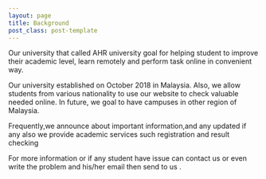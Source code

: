 ```yaml
---
layout: page
title: Background
post_class: post-template
---
```


<p>Our university that called AHR university goal for helping student to improve their academic level, learn remotely and perform task online in convenient way.</p>

<p>Our university established on October 2018 in Malaysia. Also, we allow students from various nationality to use our website to check valuable needed online. In future, we goal to have campuses in other region of Malaysia.</p>

<p>Frequently,we announce about important information,and any updated if any also  we provide academic services such registration and result checking</p>
<p>For more information or if any student have  issue can contact us or even write the problem and his/her email then send to us .</p>
